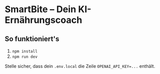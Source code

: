 # SmartBite – Dein KI-Ernährungscoach

## So funktioniert's

1. `npm install`
2. `npm run dev`

Stelle sicher, dass dein `.env.local` die Zeile `OPENAI_API_KEY=...` enthält.